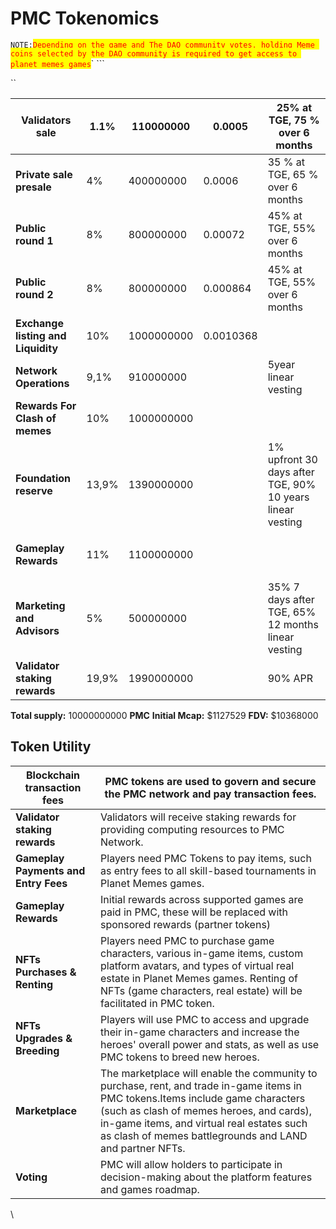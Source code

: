 # PMC Tokenomics

`NOTE:`<mark style="color:red;">`Depending on the game and The DAO community votes, holding Meme coins selected by the DAO community is required to get access to planet memes games`</mark>` ```&#x20;

``

| **Validators sale**                              | 1.1%  | <p>110000000</p><p> </p>  | 0.0005    | 25% at TGE, 75 % over 6 months                            |
| ------------------------------------------------ | ----- | ------------------------- | --------- | --------------------------------------------------------- |
| **Private sale presale**                         | 4%    | <p>400000000</p><p> </p>  | 0.0006    | 35 % at TGE, 65 % over 6 months                           |
| **Public round 1**                               | 8%    | <p>800000000</p><p> </p>  | 0.00072   | 45% at TGE, 55% over 6 months                             |
| **Public round 2**                               | 8%    | <p>800000000</p><p> </p>  | 0.000864  | 45% at TGE, 55% over 6 months                             |
| **Exchange listing and Liquidity**               | 10%   | <p>1000000000</p><p> </p> | 0.0010368 |                                                           |
| **Network Operations**                           | 9,1%  | <p>910000000</p><p> </p>  |           | 5year linear vesting                                      |
| **Rewards For Clash of memes**                   | 10%   | <p>1000000000</p><p> </p> |           |                                                           |
| **Foundation reserve**                           | 13,9% | <p>1390000000</p><p> </p> |           | 1% upfront 30 days after TGE, 90% 10 years linear vesting |
| <p><strong>Gameplay Rewards</strong></p><p> </p> | 11%   | <p>1100000000</p><p> </p> |           |                                                           |
| **Marketing and Advisors**                       | 5%    | <p>500000000</p><p> </p>  |           | 35% 7 days after TGE, 65% 12 months linear vesting        |
| **Validator staking rewards**                    | 19,9% | <p>1990000000</p><p> </p> |           | 90% APR                                                   |

**Total supply:** 10000000000 **PMC**                **Initial Mcap:** $1127529         **FDV:** $10368000

&#x20;

## Token Utility

| **Blockchain transaction fees**      | PMC tokens are used to govern and secure the PMC network and pay transaction fees.                                                                                                                                                                                                    |
| ------------------------------------ | ------------------------------------------------------------------------------------------------------------------------------------------------------------------------------------------------------------------------------------------------------------------------------------- |
| **Validator staking rewards**        | Validators will receive staking rewards for providing computing resources to PMC Network.                                                                                                                                                                                             |
| **Gameplay Payments and Entry Fees** | Players need PMC Tokens to pay items, such as entry fees to all skill-based tournaments in Planet Memes games.                                                                                                                                                                        |
| **Gameplay Rewards**                 | Initial rewards across supported games are paid in PMC, these will be replaced with sponsored rewards (partner tokens)                                                                                                                                                                |
| **NFTs Purchases & Renting**         | Players need PMC to purchase game characters, various in-game items, custom platform avatars, and types of virtual real estate in Planet Memes games. Renting of NFTs (game characters, real estate) will be facilitated in PMC token.                                                |
| **NFTs Upgrades & Breeding**         | Players will use PMC to access and upgrade their in-game characters and increase the heroes' overall power and stats, as well as use PMC tokens to breed new heroes.                                                                                                                  |
| **Marketplace**                      | The marketplace will enable the community to purchase, rent, and trade in-game items in PMC tokens.​Items include game characters (such as clash of memes heroes, and cards), in-game items, and virtual real estates such as clash of memes battlegrounds and LAND and partner NFTs. |
| **Voting**                           | PMC will allow holders to participate in decision-making about the platform features and games roadmap.                                                                                                                                                                               |

\




